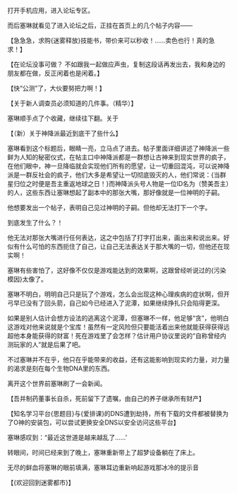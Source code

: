 打开手机应用，进入论坛专区。

而后塞琳就看见了进入论坛之后，正挂在首页上的几个帖子内容——

【急急急，求购{迷雾释放}技能书，带价来可以秒收！……卖色也行！真的急求！】

【在论坛没事可做？ 不如跟我一起做应声虫，复制这段话再发出去，我和身边的朋友都在做，反正闲着也是闲着。】

【快“公测”了，大伙要努把力啊！】

【关于新人调查员必须知道的几件事。（精华）】

塞琳顺手点了个收藏，继续往下翻。关于

【（新）关于神降派最近到底干了些什么】

塞琳看到这个标题后，眼睛一亮，立马点了进去。帖子里面详细讲述了神降派一些鲜为人知的秘密仪式，在帖主口中神降派都是一群想让古神来到现实世界的疯子，在他们眼中，神一旦降临就会实现他们所有的愿望，让一切重回混沌，可以说神降派是一群反社会的疯子，他们大多是希望让一切彻底毁灭的人，他们常说：{当群星归位之时便是吾主重返地球之日！}而神降派头号人物是一位ID名为（赞美吾主）的人，这些东西让塞琳想起了副本中的那张大嘴，那好像就是一位神明的子嗣。

他想要发出一个帖子，表明自己见过神明的子嗣。但他却无法打下一个字。

到底发生了什么？！

他无法对那张大嘴进行任何表达，这之中包括了打字打出来，画出来和说出来。好似有什么可怕的东西扼住了自己，让自己无法表达关于那大嘴的一切，但他还在现实啊！

塞琳有些害怕了，这好像不仅仅是游戏能达到的效果啊，这跟曾经听说过的{污染模因}太像了。

塞琳不明白，明明自己只是玩了个游戏，怎么会出现这种心理疾病的症状啊，但开弓早已没有了回头箭，自己如今已经进入了泥潭，如果继续挣扎只会陷得更深。

如果是别人估计会想方设法的逃离这个泥潭，但塞琳不一样，他足够“贪”，他明白这游戏对他来说就是个宝库！虽然有一定风险但只要能活着出来他就能获得获得远超他本身能获得的财富！死在游戏里了会怎样？估计用户协议里说的“自称曾经内测玩家的人”就是后果了吧。

不过塞琳并不在乎，他只在乎能带来的收益，还有这能影响到现实的力量，对力量的渴求是刻在每个生物DNA里的东西。

离开这个世界前塞琳刷了一会新闻。

【吾并制药董事长自杀，死前留下了遗嘱，由自己的养子继承所有财产】

【知名学习平台{思题目}与{爱排课}的DNS遭到劫持，所有下载的文件都被替换为了O神的安装包，可以尝试更换安全DNS以安全访问这些平台】

塞琳感叹到：“最近这世道是越来越乱了......’

转眼间，时间已经来到了晚上，塞琳重新带上了超梦设备躺在了床上。

无尽的鲜血将塞琳的眼前填满，塞琳耳边重新响起游戏那冰冷的提示音

【{欢迎回到迷雾都市}】
